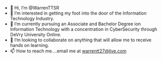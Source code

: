 - 👋 Hi, I’m @WarrenTTSR
- 👀 I’m interested in getting my foot into the door of the Information Technology Industry.
- 🌱 I’m currently pursuing an Associate and Bachelor Degree ion Information Technology with a concentration in CyberSecurity through DeVry University Online.
- 💞️ I’m looking to collaborate on anything that will allow me to receive hands on learning.
- 📫 How to reach me....email me at warrentt27@live.com

<!---
WarrenTTSR/WarrenTTSR is a ✨ special ✨ repository because its `README.md` (this file) appears on your GitHub profile.
You can click the Preview link to take a look at your changes.
--->
